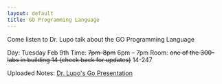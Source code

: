 ```yaml
---
layout: default
title: GO Programming Language
---
```


Come listen to Dr. Lupo talk about the GO Programming Language

Day: Tuesday Feb 9th
Time: <strike>7pm-8pm</strike> 6pm – 7pm
Room: <strike>one of the 300-labs in building 14 (check back for updates)</strike> 14-247

Uploaded Notes: [Dr. Lupo's Go Presentation]

[Dr. Lupo's Go Presentation]: http://cplug.org/t/uploads/2010/02/Go_Presentation.pdf
